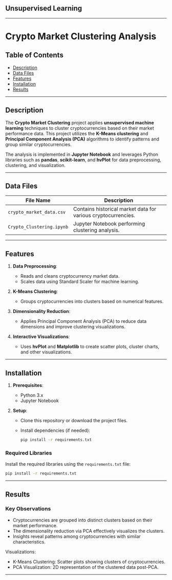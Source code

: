 ## Unsupervised Learning
---

# Crypto Market Clustering Analysis

## Table of Contents
- [Description](#description)
- [Data Files](#data-files)
- [Features](#features)
- [Installation](#installation)
- [Results](#results)

---

## Description

The **Crypto Market Clustering** project applies **unsupervised machine learning** techniques to cluster cryptocurrencies based on their market performance data. This project utilizes the **K-Means clustering** and **Principal Component Analysis (PCA)** algorithms to identify patterns and group similar cryptocurrencies.

The analysis is implemented in **Jupyter Notebook** and leverages Python libraries such as **pandas**, **scikit-learn**, and **hvPlot** for data preprocessing, clustering, and visualization.

---

## Data Files

| File Name                 | Description                                  |
|---------------------------|----------------------------------------------|
| `crypto_market_data.csv`  | Contains historical market data for various cryptocurrencies. |
| `Crypto_Clustering.ipynb` | Jupyter Notebook performing clustering analysis. |

---

## Features

1. **Data Preprocessing**:
   - Reads and cleans cryptocurrency market data.
   - Scales data using Standard Scaler for machine learning.

2. **K-Means Clustering**:
   - Groups cryptocurrencies into clusters based on numerical features.

3. **Dimensionality Reduction**:
   - Applies Principal Component Analysis (PCA) to reduce data dimensions and improve clustering visualizations.

4. **Interactive Visualizations**:
   - Uses **hvPlot** and **Matplotlib** to create scatter plots, cluster charts, and other visualizations.

---

## Installation

1. **Prerequisites**:
   - Python 3.x
   - Jupyter Notebook

2. **Setup**:
   - Clone this repository or download the project files.
     
   - Install dependencies (if needed):
     ```bash
     pip install -r requirements.txt
     ```

### Required Libraries
Install the required libraries using the `requirements.txt` file:

```bash
pip install -r requirements.txt
```
---

## Results

### Key Observations

   - Cryptocurrencies are grouped into distinct clusters based on their market performance.
   - The dimensionality reduction via PCA effectively visualizes the clusters.
   - Insights reveal patterns among cryptocurrencies with similar characteristics.

Visualizations:
   - K-Means Clustering: Scatter plots showing clusters of cryptocurrencies.
   - PCA Visualization: 2D representation of the clustered data post-PCA.
---